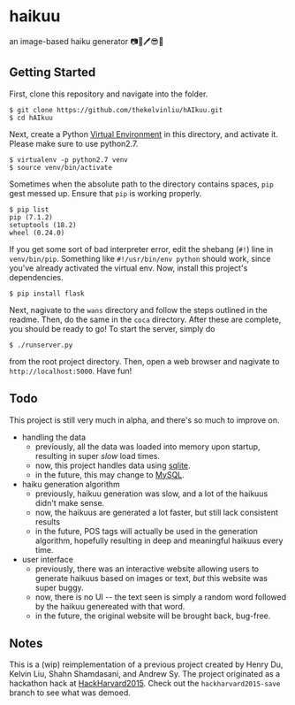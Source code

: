 # haikuu
an image-based haiku generator
📷🗻🖊😎💯

## Getting Started
First, clone this repository and navigate into the folder.
```
$ git clone https://github.com/thekelvinliu/hAIkuu.git
$ cd hAIkuu
```
Next, create a Python [Virtual Environment](http://docs.python-guide.org/en/latest/dev/virtualenvs/) in this directory, and activate it.
Please make sure to use python2.7.
```
$ virtualenv -p python2.7 venv
$ source venv/bin/activate
```
Sometimes when the absolute path to the directory contains spaces, `pip` gest messed up.
Ensure that `pip` is working properly.
```
$ pip list
pip (7.1.2)
setuptools (18.2)
wheel (0.24.0)
```
If you get some sort of bad interpreter error, edit the shebang (`#!`) line in `venv/bin/pip`.
Something like `#!/usr/bin/env python` should work, since you've already activated the virtual env.
Now, install this project's dependencies.
```
$ pip install flask
```
Next, nagivate to the `wans` directory and follow the steps outlined in the readme.
Then, do the same in the `coca` directory.
After these are complete, you should be ready to go!
To start the server, simply do
```
$ ./runserver.py
```
from the root project directory.
Then, open a web browser and nagivate to `http://localhost:5000`.
Have fun!

## Todo
This project is still very much in alpha, and there's so much to improve on.
- handling the data
  - previously, all the data was loaded into memory upon startup, resulting in super _slow_ load times.
  - now, this project handles data using [sqlite](https://www.sqlite.org/).
  - in the future, this may change to [MySQL](https://www.mysql.com/).
- haiku generation algorithm
  - previously, haikuu generation was slow, and a lot of the haikuus didn't make sense.
  - now, the haikuus are generated a lot faster, but still lack consistent results
  - in the future, POS tags will actually be used in the generation algorithm, hopefully resulting in deep and meaningful haikuus every time.
- user interface
  - previously, there was an interactive website allowing users to generate haikuus based on images or text, _but_ this website was super buggy.
  - now, there is no UI -- the text seen is simply a random word followed by the haikuu genereated with that word.
  - in the future, the original website will be brought back, bug-free.

## Notes
This is a (wip) reimplementation of a previous project created by Henry Du, Kelvin Liu, Shahn Shamdasani, and Andrew Sy.
The project originated as a hackathon hack at [HackHarvard2015](http://hackharvard2015.devpost.com/).
Check out the `hackharvard2015-save` branch to see what was demoed.
